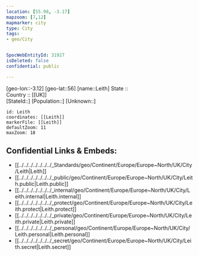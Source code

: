 ```yaml
---
location: [55.98, -3.17] 
mapzoom: [7,12] 
mapmarker: city 
type: City
tags:
- geo/City


SpocWebEntityId: 31927
isDeleted: false
confidential: public

---
```

[geo-lon::-3.12] 
[geo-lat::56] 
[name::Leith] 
State ::  
Country :: [[UK]]  
[StateId::] 
[Population::] 
[Unknown::] 


```leaflet
id: Leith
coordinates: [[Leith]] 
markerFile: [[Leith]] 
defaultZoom: 11 
maxZoom: 18
```


## Confidential Links & Embeds: 
- [[../../../../../../../_Standards/geo/Continent/Europe/Europe~North/UK/City/Leith|Leith]] 
- [[../../../../../../../_public/geo/Continent/Europe/Europe~North/UK/City/Leith.public|Leith.public]] 
- [[../../../../../../../_internal/geo/Continent/Europe/Europe~North/UK/City/Leith.internal|Leith.internal]] 
- [[../../../../../../../_protect/geo/Continent/Europe/Europe~North/UK/City/Leith.protect|Leith.protect]] 
- [[../../../../../../../_private/geo/Continent/Europe/Europe~North/UK/City/Leith.private|Leith.private]] 
- [[../../../../../../../_personal/geo/Continent/Europe/Europe~North/UK/City/Leith.personal|Leith.personal]] 
- [[../../../../../../../_secret/geo/Continent/Europe/Europe~North/UK/City/Leith.secret|Leith.secret]] 
